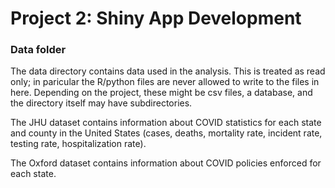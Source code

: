 # Project 2: Shiny App Development

### Data folder

The data directory contains data used in the analysis. This is treated as read only; in paricular the R/python files are never allowed to write to the files in here. Depending on the project, these might be csv files, a database, and the directory itself may have subdirectories.

The JHU dataset contains information about COVID statistics for each state and county in the United States (cases, deaths, mortality rate, incident rate, testing rate, hospitalization rate).

The Oxford dataset contains information about COVID policies enforced for each state.
